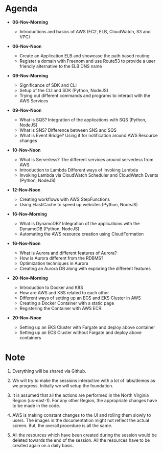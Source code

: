 # Agenda

- **06-Nov-Morning**

    - Introductions and basics of AWS (EC2, ELB, CloudWatch, S3 and VPC)

- **06-Nov-Noon**

    - Create an Application ELB and showcase the path based routing
    - Register a domain with Freenom and use Route53 to provide a user friendly alternative to the ELB DNS name

- **09-Nov-Morning**

    - Significance of SDK and CLI
    - Setup of the CLI and SDK (Python, NodeJS)
    - Trying out different commands and programs to interact with the AWS Services

- **09-Nov-Noon**

    - What is SQS? Integration of the applications with SQS (Python, NodeJS)
    - What is SNS? Difference between SNS and SQS
    - What is Event Bridge? Using it for notification around AWS Resource changes

- **10-Nov-Noon**

    - What is Serverless? The different services around serverless from AWS
    - Introduction to Lambda Different ways of invoking Lambda
    - Invoking Lambda via CloudWatch Scheduler and CloudWatch Events (Python, NodeJS)

- **12-Nov-Noon**

    - Creating workflows with AWS StepFunctions
    - Using ElastiCache to speed up websites (Python, NodeJS)

- **16-Nov-Morning**

    - What is DynamoDB? Integration of the applications with the DynamoDB (Python, NodeJS)
    - Automating the AWS resource creation using CloudFormation

- **16-Nov-Noon**

    - What is Aurora and different features of Aurora?
    - How is Aurora different from the RDBMS?
    - Optimization techniques in Aurora
    - Creating an Aurora DB along with exploring the different features

- **20-Nov-Morning**

    - Introduction to Docker and K8S
    - How are AWS and K8S related to each other
    - Different ways of setting up an ECS and EKS Cluster in AWS
    - Creating a Docker Container with a static page
    - Registering the Container with AWS ECR

- **20-Nov-Noon**

    - Setting up an EKS Cluster with Fargate and deploy above container
    - Setting up an ECS Cluster without Fargate and deploy above containers

# Note

1. Everything will be shared via Github.

1. We will try to make the sessions interactive with a lot of labs/demos as we progress. Initially we will setup the foundation.

1. It is assumed that all the actions are performed in the North Virginia Region (us-east-1). For any other Region, the appropriate changes have to be made in the code.

1. AWS is making constant changes to the UI and rolling them slowly to users. The images in the documentation might not reflect the actual screen. But, the overall procedure is all the same.

1. All the resources which have been created during the session would be deleted towards the end of the session. All the resources have to be created again on a daily basis.